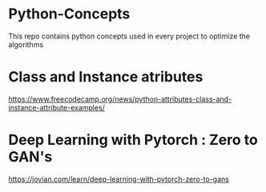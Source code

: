 # Python-Concepts
This repo contains python concepts used in every project to optimize the algorithms
# Class and Instance atributes
https://www.freecodecamp.org/news/python-attributes-class-and-instance-attribute-examples/
# Deep Learning with Pytorch : Zero to GAN's
https://jovian.com/learn/deep-learning-with-pytorch-zero-to-gans
